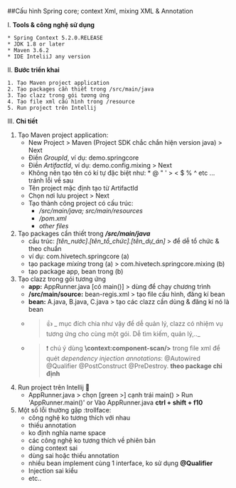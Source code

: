 ##Cấu hình Spring core; context Xml, mixing XML & Annotation

I. **Tools & công nghệ sử dụng**

    * Spring Context 5.2.0.RELEASE
    * JDK 1.8 or later
    * Maven 3.6.2
    * IDE InteliiJ any version
    
II. **Bước triển khai**

    1. Tạo Maven project application
    2. Tạo packages cần thiết trong /src/main/java
    3. Tạo clazz trong gói tương ứng
    4. Tạo file xml cấu hình trong /resource
    5. Run project trên Intellij

III. **Chi tiết**
1. Tạo Maven project application:
    * New Project > Maven (Project SDK chắc chắn hiện version java) > Next
	* Điền *GroupId*, ví dụ: demo.springcore
	* Điền *ArtifactId*, ví dụ: demo.config.mixing > Next
	* Không nên tạo tên có kí tự đặc biệt như: * @ " ' > < $ % ^ etc  ... tránh lỗi về sau
	* Tên project mặc định tạo từ ArtifactId
	* Chọn nơi lưu project > Next
	* Tạo thành công project có cấu trúc:
		* _/src/main/java; src/main/resources_
		* _/pom.xml_
	    * _other files_
2. Tạo packages cần thiết trong *__/src/main/java__*
    * cấu trúc: _[tên_nước].[tên_tổ_chức].[tên_dự_án]_ >  để dễ tổ chức & theo chuẩn
    * ví dụ: com.hivetech.springcore (a) 
    * tạo package *mixing* trong (a) > com.hivetech.springcore.mixing (b)
    * tạo package app, bean trong (b)
3. Tạo clazz trong gói tương ứng
    * **app:** AppRunner.java [có main()] > dùng để chạy chương trình
    * **/src/main/source:** bean-regis.xml > tạo file cấu hình, đăng kí bean
    * **bean:** A.java, B.java, C.java > tạo các clazz cần dùng & đăng kí nó là bean
    * > :+1: _ mục đích chia như vậy để dễ quản lý, clazz có nhiệm vụ tương ứng cho cùng một gói. Dễ tìm kiếm, quản lý,.._
    * >  :exclamation: chú ý dùng **\context:component-scan/\>** trong file xml để quét *dependency injection annotations*: @Autowired @Qualifier @PostConstruct @PreDestroy. **theo package chỉ định**
4. Run project trên Intellij  :running:
    * AppRunner.java > chọn [green >] cạnh trái main() > Run 'AppRunner.main()' or Vào AppRunner.java **ctrl + shift + f10**     
5. Một số lỗi thường gặp  :trollface:
    * công nghệ ko tương thích với nhau
    * thiếu annotation
    * ko định nghĩa name space
    * các công nghệ ko tương thích về phiên bản
    * dùng context sai
    * dùng sai hoặc thiếu annotation   
    * nhiều bean implement cùng 1 interface, ko sử dụng **@Qualifier**
    * Injection sai kiểu
    * etc..
   
     
    
            
